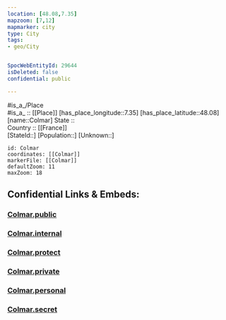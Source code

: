 ```yaml
---
location: [48.08,7.35] 
mapzoom: [7,12] 
mapmarker: city 
type: City
tags:
- geo/City


SpocWebEntityId: 29644
isDeleted: false
confidential: public

---
```

#is_a_/Place  
#is_a_ :: [[Place]] 
[has_place_longitude::7.35] 
[has_place_latitude::48.08] 
[name::Colmar] 
State ::  
Country :: [[France]]  
[StateId::] 
[Population::] 
[Unknown::] 


```leaflet
id: Colmar
coordinates: [[Colmar]] 
markerFile: [[Colmar]] 
defaultZoom: 11 
maxZoom: 18
```


## Confidential Links & Embeds: 

### [Colmar.public](/_public/\Earth\Continent\Europe\Europe~West\France\regions~France\Grand_Est\departments~Grand_Est\Haut-Rhin\communes~Haut-Rhin\Colmar\cities~ColmarColmar.public.md) 

### [Colmar.internal](/_internal/\Earth\Continent\Europe\Europe~West\France\regions~France\Grand_Est\departments~Grand_Est\Haut-Rhin\communes~Haut-Rhin\Colmar\cities~ColmarColmar.internal.md) 

### [Colmar.protect](/_protect/\Earth\Continent\Europe\Europe~West\France\regions~France\Grand_Est\departments~Grand_Est\Haut-Rhin\communes~Haut-Rhin\Colmar\cities~ColmarColmar.protect.md) 

### [Colmar.private](/_private/\Earth\Continent\Europe\Europe~West\France\regions~France\Grand_Est\departments~Grand_Est\Haut-Rhin\communes~Haut-Rhin\Colmar\cities~ColmarColmar.private.md) 

### [Colmar.personal](/_personal/\Earth\Continent\Europe\Europe~West\France\regions~France\Grand_Est\departments~Grand_Est\Haut-Rhin\communes~Haut-Rhin\Colmar\cities~ColmarColmar.personal.md) 

### [Colmar.secret](/_secret/\Earth\Continent\Europe\Europe~West\France\regions~France\Grand_Est\departments~Grand_Est\Haut-Rhin\communes~Haut-Rhin\Colmar\cities~ColmarColmar.secret.md)

